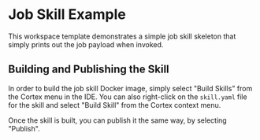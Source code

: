 # Job Skill Example

This workspace template demonstrates a simple job skill skeleton that simply prints out the job payload when invoked.

## Building and Publishing the Skill

In order to build the job skill Docker image, simply select "Build Skills" from the Cortex menu in the IDE.  You can also right-click on the `skill.yaml` file for the skill and select "Build Skill" from the Cortex context menu.

Once the skill is built, you can publish it the same way, by selecting "Publish".
